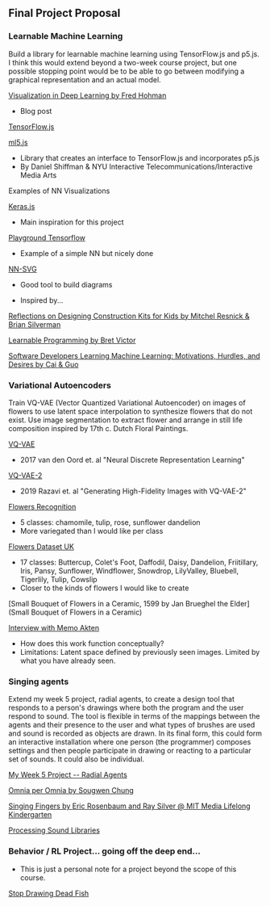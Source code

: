 ## Final Project Proposal

### Learnable Machine Learning

Build a library for learnable machine learning using TensorFlow.js and p5.js. I think this would extend beyond a two-week course project, but one possible stopping point would be to be able to go between modifying a graphical representation and an actual model.

[Visualization in Deep Learning by Fred Hohman](https://medium.com/multiple-views-visualization-research-explained/visualization-in-deep-learning-b29f0ec4f136)
- Blog post

[TensorFlow.js](https://www.tensorflow.org/js/)

[ml5.js](https://ml5js.org/)
- Library that creates an interface to TensorFlow.js and incorporates p5.js
- By Daniel Shiffman & NYU Interactive Telecommunications/Interactive Media Arts

Examples of NN Visualizations

[Keras.js](https://transcranial.github.io/keras-js/#/mnist-cnn)
- Main inspiration for this project

[Playground Tensorflow](https://playground.tensorflow.org/#activation=tanh&batchSize=10&dataset=circle&regDataset=reg-plane&learningRate=0.03&regularizationRate=0&noise=0&networkShape=4,2&seed=0.36331&showTestData=false&discretize=false&percTrainData=50&x=true&y=true&xTimesY=false&xSquared=false&ySquared=false&cosX=false&sinX=false&cosY=false&sinY=false&collectStats=false&problem=classification&initZero=false&hideText=false)
- Example of a simple NN but nicely done

[NN-SVG](http://alexlenail.me/NN-SVG/index.html)
- Good tool to build diagrams

- Inspired by...

[Reflections on Designing Construction Kits for Kids by Mitchel Resnick & Brian Silverman](http://csvad.mat.ucsb.edu/readings/IDC-2005.pdf)

[Learnable Programming by Bret Victor](http://worrydream.com/LearnableProgramming/)

[Software Developers Learning Machine Learning: Motivations, Hurdles, and Desires by Cai & Guo](http://pgbovine.net/publications/software-developers-learning-machine-learning_VLHCC-2019.pdf)


### Variational Autoencoders

Train VQ-VAE (Vector Quantized Variational Autoencoder) on images of flowers to use latent space interpolation to synthesize flowers that do not exist. Use image segmentation to extract flower and arrange in still life composition inspired by 17th c. Dutch Floral Paintings.

[VQ-VAE](https://arxiv.org/pdf/1711.00937.pdf)
- 2017 van den Oord et. al "Neural Discrete Representation Learning"

[VQ-VAE-2](https://arxiv.org/pdf/1906.00446.pdf)
- 2019 Razavi et. al "Generating High-Fidelity Images with VQ-VAE-2"

[Flowers Recognition](https://www.kaggle.com/alxmamaev/flowers-recognition)
- 5 classes: chamomile, tulip, rose, sunflower dandelion
- More variegated than I would like per class

[Flowers Dataset UK](https://www.robots.ox.ac.uk/~vgg/data/flowers/)
- 17 classes: Buttercup, Colet's Foot, Daffodil, Daisy, Dandelion, Friitillary, Iris, Pansy, Sunflower, Windflower, Snowdrop, LilyValley, Bluebell, Tigerlily, Tulip, Cowslip
- Closer to the kinds of flowers I would like to create

[Small Bouquet of Flowers in a Ceramic, 1599 by Jan Brueghel the Elder](Small Bouquet of Flowers in a Ceramic)

[Interview with Memo Akten](https://www.artnome.com/news/2018/12/13/machine-learning-art-an-interview-with-memo-akten)
- How does this work function conceptually?
- Limitations: Latent space defined by previously seen images. Limited by what you have already seen.

### Singing agents

Extend my week 5 project, radial agents, to create a design tool that responds to a person's drawings where both the program and the user respond to sound. The tool is flexible in terms of the mappings between the agents and their presence to the user and what types of brushes are used and sound is recorded as objects are drawn. In its final form, this could form an interactive installation where one person (the programmer) composes settings and then people participate in drawing or reacting to a particular set of sounds. It could also be individual.

[My Week 5 Project -- Radial Agents](https://github.com/CSVAD/sonia/blob/master/projects/week5/radialagents.md)

[Omnia per Omnia by Sougwen Chung](https://sougwen.com/project/omniaperomnia)

[Singing Fingers by Eric Rosenbaum and Ray Silver @ MIT Media Lifelong Kindergarten](http://singingfingers.com/)

[Processing Sound Libraries](https://processing.org/reference/libraries/#sound)

### Behavior / RL Project... going off the deep end...

- This is just a personal note for a project beyond the scope of this course.

[Stop Drawing Dead Fish](https://vimeo.com/64895205)
